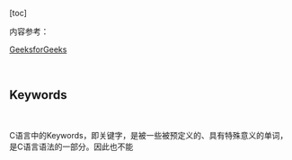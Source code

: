 [toc]

内容参考：

[GeeksforGeeks](https://www.geeksforgeeks.org/keywords-in-c/?ref=lbp)

<br>

## **Keywords**

<br>

C语言中的Keywords，即关键字，是被一些被预定义的、具有特殊意义的单词，是C语言语法的一部分。因此也不能
